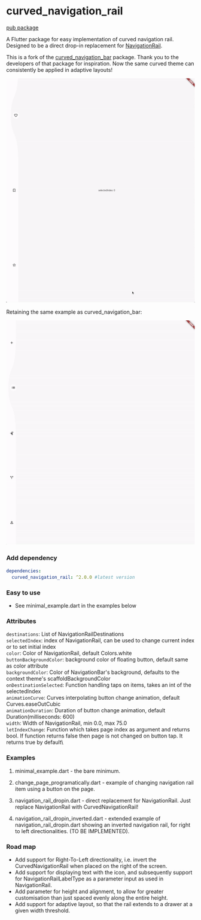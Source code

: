 # curved_navigation_rail
[pub package](https://pub.dartlang.org/packages/curved_navigation_rail)

A Flutter package for easy implementation of curved navigation rail. Designed to be a direct drop-in replacement for [NavigationRail](https://api.flutter.dev/flutter/material/NavigationRail-class.html).

This is a fork of the [curved_navigation_bar](https://pub.dev/packages/curved_navigation_bar) package. Thank you to the developers of that package for inspiration. Now the same curved theme can consistently be applied in adaptive layouts!

![Gif](https://github.com/gangyistudios/curved_navigation_rail/blob/master/example/example1.gif "NavigationRail drop-in example")

Retaining the same example as curved_navigation_bar:

![Gif](https://github.com/gangyistudios/curved_navigation_rail/blob/master/example/example.gif "curved_navigation_rail example")

### Add dependency

```yaml
dependencies:
  curved_navigation_rail: ^2.0.0 #latest version
```

### Easy to use

- See minimal_example.dart in the examples below

### Attributes

`destinations`: List of NavigationRailDestinations\
`selectedIndex`: index of NavigationRail, can be used to change current index or to set initial index\
`color`: Color of NavigationRail, default Colors.white\
`buttonBackgroundColor`: background color of floating button, default same as color attribute\
`backgroundColor`: Color of NavigationBar's background, defaults to the context theme's scaffoldBackgroundColor\
`onDestinationSelected`: Function handling taps on items, takes an int of the selectedIndex\
`animationCurve`: Curves interpolating button change animation, default Curves.easeOutCubic\
`animationDuration`: Duration of button change animation, default Duration(milliseconds: 600)\
`width`: Width of NavigationRail, min 0.0, max 75.0\
`letIndexChange`: Function which takes page index as argument and returns bool. If function returns false then page is not changed on button tap. It returns true by default\


### Examples 

1. minimal_example.dart - the bare minimum. 

2. change_page_programatically.dart - example of changing navigation rail item using a button on the page. 

3. navigation_rail_dropin.dart - direct replacement for NavigationRail. Just replace NavigationRail with CurvedNavigationRail!

4. navigation_rail_dropin_inverted.dart - extended example of navigation_rail_dropin.dart showing an inverted navigation rail, for right to left directionalities. (TO BE IMPLEMENTED). 


### Road map 

- Add support for Right-To-Left directionality, i.e. invert the CurvedNavigationRail when placed on the right of the screen.
- Add support for displaying text with the icon, and subsequently support for NavigationRailLabelType as a parameter input as used in NavigationRail. 
- Add parameter for height and alignment, to allow for greater customisation than just spaced evenly along the entire height. 
- Add support for adaptive layout, so that the rail extends to a drawer at a given width threshold. 